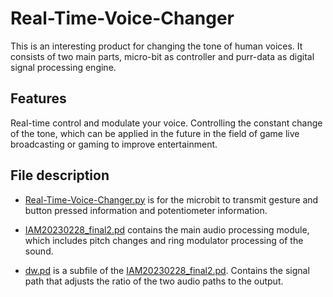 # Real-Time-Voice-Changer
This is an interesting product for changing the tone of human voices. It consists of two main parts, micro-bit as controller and purr-data as digital signal processing engine.
## Features

Real-time control and modulate your voice. Controlling the constant change of the tone, which can be applied in the future in the field of game live broadcasting or gaming to improve entertainment.
## File description

* [Real-Time-Voice-Changer.py](./Real-Time-Voice-Changer.py) is for the microbit to transmit gesture and button pressed information and potentiometer information.

* [IAM20230228_final2.pd](./IAM20230228_final2.pd) contains the main audio processing module, which includes pitch changes and ring modulator processing of the sound.

* [dw.pd](dw.pd) is a subfile of the [IAM20230228_final2.pd](./IAM20230228_final2.pd). Contains the signal path that adjusts the ratio of the two audio paths to the output.
